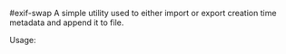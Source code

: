 #exif-swap
A simple utility used to either import or export creation time metadata and append it to file.

Usage:
